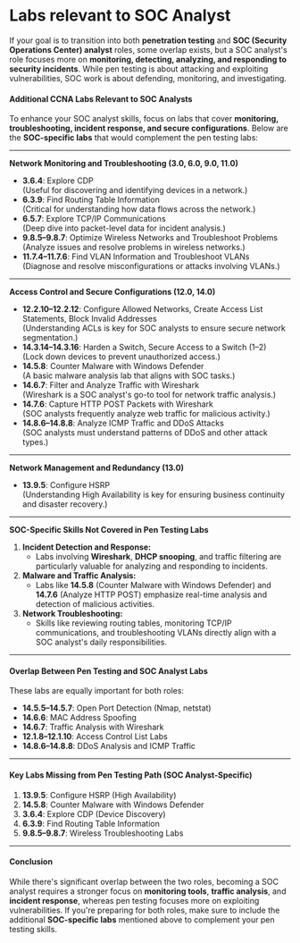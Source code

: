 # Labs relevant to SOC Analyst

If your goal is to transition into both **penetration testing** and **SOC (Security Operations Center) analyst** roles, some overlap exists, but a SOC analyst's role focuses more on **monitoring, detecting, analyzing, and responding to security incidents**. While pen testing is about attacking and exploiting vulnerabilities, SOC work is about defending, monitoring, and investigating.

#### **Additional CCNA Labs Relevant to SOC Analysts**

To enhance your SOC analyst skills, focus on labs that cover **monitoring, troubleshooting, incident response, and secure configurations**. Below are the **SOC-specific labs** that would complement the pen testing labs:

***

**Network Monitoring and Troubleshooting (3.0, 6.0, 9.0, 11.0)**

* **3.6.4**: Explore CDP\
  (Useful for discovering and identifying devices in a network.)
* **6.3.9**: Find Routing Table Information\
  (Critical for understanding how data flows across the network.)
* **6.5.7**: Explore TCP/IP Communications\
  (Deep dive into packet-level data for incident analysis.)
* **9.8.5–9.8.7**: Optimize Wireless Networks and Troubleshoot Problems\
  (Analyze issues and resolve problems in wireless networks.)
* **11.7.4–11.7.6**: Find VLAN Information and Troubleshoot VLANs\
  (Diagnose and resolve misconfigurations or attacks involving VLANs.)

***

**Access Control and Secure Configurations (12.0, 14.0)**

* **12.2.10–12.2.12**: Configure Allowed Networks, Create Access List Statements, Block Invalid Addresses\
  (Understanding ACLs is key for SOC analysts to ensure secure network segmentation.)
* **14.3.14–14.3.16**: Harden a Switch, Secure Access to a Switch (1–2)\
  (Lock down devices to prevent unauthorized access.)
* **14.5.8**: Counter Malware with Windows Defender\
  (A basic malware analysis lab that aligns with SOC tasks.)
* **14.6.7**: Filter and Analyze Traffic with Wireshark\
  (Wireshark is a SOC analyst's go-to tool for network traffic analysis.)
* **14.7.6**: Capture HTTP POST Packets with Wireshark\
  (SOC analysts frequently analyze web traffic for malicious activity.)
* **14.8.6–14.8.8**: Analyze ICMP Traffic and DDoS Attacks\
  (SOC analysts must understand patterns of DDoS and other attack types.)

***

**Network Management and Redundancy (13.0)**

* **13.9.5**: Configure HSRP\
  (Understanding High Availability is key for ensuring business continuity and disaster recovery.)

***

**SOC-Specific Skills Not Covered in Pen Testing Labs**

1. **Incident Detection and Response:**
   * Labs involving **Wireshark**, **DHCP snooping**, and traffic filtering are particularly valuable for analyzing and responding to incidents.
2. **Malware and Traffic Analysis:**
   * Labs like **14.5.8** (Counter Malware with Windows Defender) and **14.7.6** (Analyze HTTP POST) emphasize real-time analysis and detection of malicious activities.
3. **Network Troubleshooting:**
   * Skills like reviewing routing tables, monitoring TCP/IP communications, and troubleshooting VLANs directly align with a SOC analyst's daily responsibilities.

***

#### **Overlap Between Pen Testing and SOC Analyst Labs**

These labs are equally important for both roles:

* **14.5.5–14.5.7**: Open Port Detection (Nmap, netstat)
* **14.6.6**: MAC Address Spoofing
* **14.6.7**: Traffic Analysis with Wireshark
* **12.1.8–12.1.10**: Access Control List Labs
* **14.8.6–14.8.8**: DDoS Analysis and ICMP Traffic

***

#### **Key Labs Missing from Pen Testing Path (SOC Analyst-Specific)**

1. **13.9.5**: Configure HSRP (High Availability)
2. **14.5.8**: Counter Malware with Windows Defender
3. **3.6.4**: Explore CDP (Device Discovery)
4. **6.3.9**: Find Routing Table Information
5. **9.8.5–9.8.7**: Wireless Troubleshooting Labs

***

#### **Conclusion**

While there's significant overlap between the two roles, becoming a SOC analyst requires a stronger focus on **monitoring tools**, **traffic analysis**, and **incident response**, whereas pen testing focuses more on exploiting vulnerabilities. If you're preparing for both roles, make sure to include the additional **SOC-specific labs** mentioned above to complement your pen testing skills.

